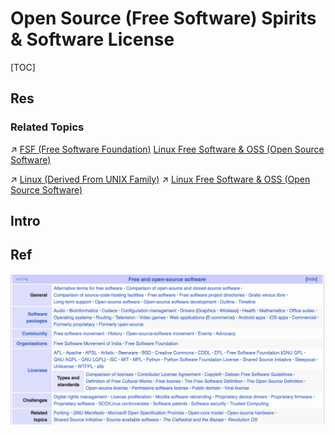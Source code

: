 # Open Source (Free Software) Spirits & Software License

[TOC]



## Res
### Related Topics
↗ [FSF (Free Software Foundation)](Free%20Software%20Organizations/FSF%20(Free%20Software%20Foundation).md)
[Linux Free Software & OSS (Open Source Software)](../Linux%20(Derived%20From%20UNIX%20Family)/Linux%20Free%20Software%20&%20OSS%20(Open%20Source%20Software)/Linux%20Free%20Software%20&%20OSS%20(Open%20Source%20Software).md)

↗ [Linux (Derived From UNIX Family)](../Linux%20(Derived%20From%20UNIX%20Family)/Linux%20(Derived%20From%20UNIX%20Family).md)
↗ [Linux Free Software & OSS (Open Source Software)](../Linux%20(Derived%20From%20UNIX%20Family)/Linux%20Free%20Software%20&%20OSS%20(Open%20Source%20Software)/Linux%20Free%20Software%20&%20OSS%20(Open%20Source%20Software).md)



## Intro



## Ref
[开源共享精神 | linux就该这样学]: https://www.linuxprobe.com/basic-learning-00.html

[GPL]: https://zhuanlan.zhihu.com/p/123268399
[GPL]: https://zh.wikipedia.org/wiki/GNU通用公共许可证

[Free and Open Source Software | Wikipedia]: https://en.wikipedia.org/wiki/Free_and_open-source_software
![](../../../../Assets/Pics/Screenshot%202024-05-21%20at%205.23.42%20PM.png)
